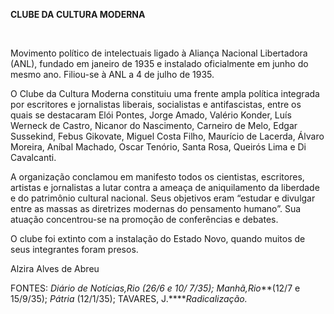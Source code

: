 **CLUBE DA CULTURA MODERNA**

 

Movimento político de intelectuais ligado à Aliança Nacional Libertadora
(ANL), fundado em janeiro de 1935 e instalado oficialmente em junho do
mesmo ano. Filiou-se à ANL a 4 de julho de 1935.

O Clube da Cultura Moderna constituiu uma frente ampla política
integrada por escritores e jornalistas liberais, socialistas e
antifascistas, entre os quais se destacaram Elói Pontes, Jorge Amado,
Valério Konder, Luís Werneck de Castro, Nicanor do Nascimento, Carneiro
de Melo, Edgar Sussekind, Febus Gikovate, Miguel Costa Filho, Maurício
de Lacerda, Álvaro Moreira, Aníbal Machado, Oscar Tenório, Santa Rosa,
Queirós Lima e Di Cavalcanti.

A organização conclamou em manifesto todos os cientistas, escritores,
artistas e jornalistas a lutar contra a ameaça de aniquilamento da
liberdade e do patrimônio cultural nacional. Seus objetivos eram
“estudar e divulgar entre as massas as diretrizes modernas do pensamento
humano”. Sua atuação concentrou-se na promoção de conferências e
debates.

O clube foi extinto com a instalação do Estado Novo, quando muitos de
seus integrantes foram presos.

Alzira Alves de Abreu

FONTES: *Diário de Notícias,*Rio (26/6 e 10/ 7/35*); Manhã,*Rio****(12/7
e 15/9/35); *Pátria* (12/1/35); TAVARES, J.*****Radicalização.*

 
